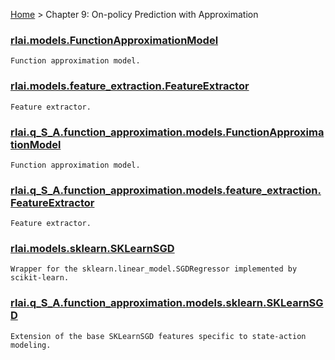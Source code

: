 [Home](index.md) > Chapter 9:  On-policy Prediction with Approximation
### [rlai.models.FunctionApproximationModel](https://github.com/MatthewGerber/rlai/tree/master/src/rlai/models/__init__.py#L13)
```
Function approximation model.
```
### [rlai.models.feature_extraction.FeatureExtractor](https://github.com/MatthewGerber/rlai/tree/master/src/rlai/models/feature_extraction.py#L16)
```
Feature extractor.
```
### [rlai.q_S_A.function_approximation.models.FunctionApproximationModel](https://github.com/MatthewGerber/rlai/tree/master/src/rlai/q_S_A/function_approximation/models/__init__.py#L20)
```
Function approximation model.
```
### [rlai.q_S_A.function_approximation.models.feature_extraction.FeatureExtractor](https://github.com/MatthewGerber/rlai/tree/master/src/rlai/q_S_A/function_approximation/models/feature_extraction.py#L17)
```
Feature extractor.
```
### [rlai.models.sklearn.SKLearnSGD](https://github.com/MatthewGerber/rlai/tree/master/src/rlai/models/sklearn.py#L20)
```
Wrapper for the sklearn.linear_model.SGDRegressor implemented by scikit-learn.
```
### [rlai.q_S_A.function_approximation.models.sklearn.SKLearnSGD](https://github.com/MatthewGerber/rlai/tree/master/src/rlai/q_S_A/function_approximation/models/sklearn.py#L16)
```
Extension of the base SKLearnSGD features specific to state-action modeling.
```
